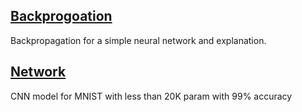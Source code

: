 
## [Backprogoation](./backprogoation)
Backpropagation for a simple neural network and explanation.

## [Network](./network)
CNN model for MNIST with less than 20K param with 99% accuracy
